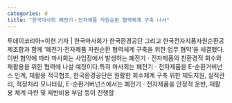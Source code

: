 ```yaml
---
categories: d
title: "한국마사회 폐전기‧전자제품 자원순환 협력체계 구축 나서"
---
```

투데이코리아=이현 기자 | 한국마사회가 한국환경공단 그리고 한국전자지품자원순환공제조합과 함께 ‘폐전기‧전자제품 자원순환 협력체계 구축을 위한 업무 협약’을 체결했다.이번 협약에 따라 마사회는 사업장에서 발생하는 폐전기ㆍ전자제품의 친환경적 회수와 재활용을 위한 협력에 나설 예정이다.특히 마사회는 폐전기ㆍ전자제품을 E-순환거버넌스 인계, 재활용 적극협조, 한국환경공단은 원활한 회수체계 구축 위한 제도지원, 실적관리, 적정처리 모니터링, E-순환거버넌스에서는 폐전기ㆍ전자제품을 안정적 운반, 재활용 체계 마련 및 제반비용 부담 등이 진행할